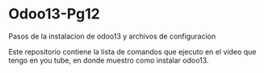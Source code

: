 # Odoo13-Pg12
Pasos de la instalacion de odoo13 y archivos de configuracion

Este repositorio contiene la lista de comandos que ejecuto en el video que tengo en you tube, en donde muestro como instalar odoo13.
